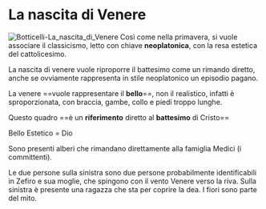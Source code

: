 # La nascita di Venere
![Botticelli-La_nascita_di_Venere](Botticelli%20-%20La%20nascita%20di%20Venere.jpg)
Così come nella primavera, si vuole associare il classicismo, letto con chiave **neoplatonica**, con la resa estetica del cattolicesimo.

La nascita di venere vuole riproporre il battesimo come un rimando diretto, anche se ovviamente rappresenta in stile neoplatonico un episodio pagano.

La venere ==vuole rappresentare il **bello**==, non il realistico, infatti è sproporzionata, con braccia, gambe, collo e piedi troppo lunghe.

Questo quadro ==è un **riferimento** diretto al **battesimo** di Cristo==

Bello Estetico = Dio

Sono presenti alberi che rimandano direttamente alla famiglia Medici (i committenti).

Le due persone sulla sinistra sono due persone probabilmente identificabili in Zefiro e sua moglie, che spingono con il vento Venere verso la riva.
Sulla sinistra è presente una ragazza che sta per coprire la dea.
I fiori sono parte del mito.